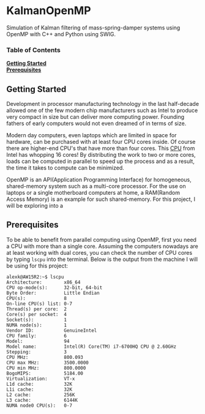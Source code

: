 # KalmanOpenMP

Simulation of Kalman filtering of mass-spring-damper systems using OpenMP with C++ and Python using SWIG.

### Table of Contents
**[Getting Started](#getting-started)**<br>
**[Prerequisites](#prerequisites)**<br>

## Getting Started

Development in processor manufacturing technology in the last half-decade allowed one of the few modern chip manufacturers such as Intel to produce very compact in size but can deliver more computing power. Founding fathers of early computers would not even dreamed of in terms of size.

Modern day computers, even laptops which are limited in space for hardware, can be purchased with at least four CPU cores inside. Of course there are higher-end CPU's that have more than four cores. This [CPU](https://www.intel.com/content/www/us/en/products/processors/core/x-series/i9-9980xe.html) from Intel has whopping 16 cores! 
By distributing the work to two or more cores, loads can be computed in parallel to speed up the process and as a result, the time it takes to compute can be minimized.

OpenMP is an API(Application Programming Interface) for homogeneous, shared-memory system such as a multi-core processor. For the use on laptops or a single motherboard computers at home, a RAM(Random Access Memory) is an example for such shared-memory. For this project, I will be exploring into a

## Prerequisites

To be able to benefit from parallel computing using OpenMP, first you need a CPU with more than a single core. Assuming the computers nowadays are at least working with dual cores, you can check the number of CPU cores by typing `lscpu` into the terminal.
Below is the output from the machine I will be using for this project:
```console
alexk@AW15R2:~$ lscpu
Architecture:        x86_64
CPU op-mode(s):      32-bit, 64-bit
Byte Order:          Little Endian
CPU(s):              8
On-line CPU(s) list: 0-7
Thread(s) per core:  2
Core(s) per socket:  4
Socket(s):           1
NUMA node(s):        1
Vendor ID:           GenuineIntel
CPU family:          6
Model:               94
Model name:          Intel(R) Core(TM) i7-6700HQ CPU @ 2.60GHz
Stepping:            3
CPU MHz:             800.093
CPU max MHz:         3500.0000
CPU min MHz:         800.0000
BogoMIPS:            5184.00
Virtualization:      VT-x
L1d cache:           32K
L1i cache:           32K
L2 cache:            256K
L3 cache:            6144K
NUMA node0 CPU(s):   0-7
```

